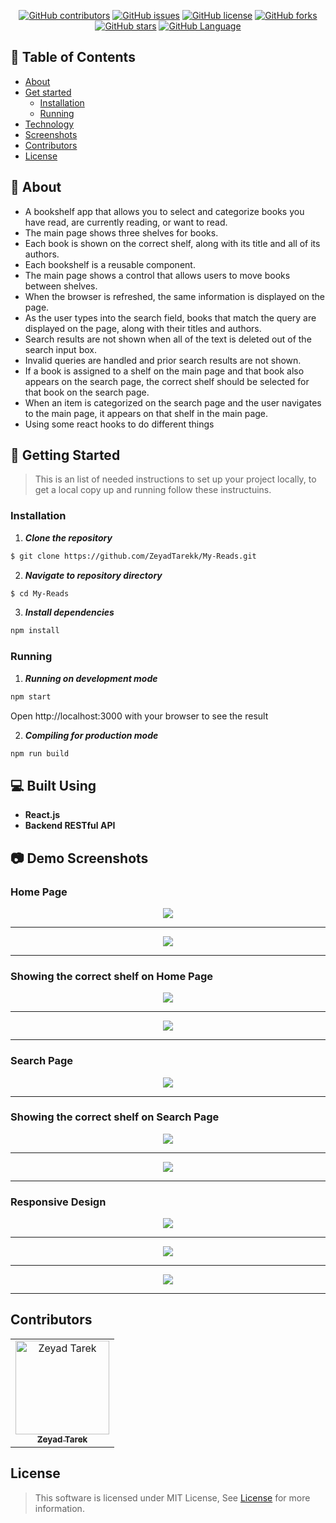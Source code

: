 <div align="center">

[![GitHub contributors](https://img.shields.io/github/contributors/ZeyadTarekk/My-Reads)](https://github.com/ZeyadTarekk/My-Reads/contributors)
[![GitHub issues](https://img.shields.io/github/issues/ZeyadTarekk/My-Reads)](https://github.com/ZeyadTarekk/My-Reads/issues)
[![GitHub license](https://img.shields.io/github/license/ZeyadTarekk/My-Reads)](https://github.com/ZeyadTarekk/My-Reads/blob/master/LICENSE)
[![GitHub forks](https://img.shields.io/github/forks/ZeyadTarekk/My-Reads)](https://github.com/ZeyadTarekk/My-Reads/network)
[![GitHub stars](https://img.shields.io/github/stars/ZeyadTarekk/My-Reads)](https://github.com/ZeyadTarekk/My-Reads/stargazers)
[![GitHub Language](https://img.shields.io/github/languages/top/ZeyadTarekk/My-Reads)](https://img.shields.io/github/languages/count/ZeyadTarekk/My-Reads)

</div>

## 📝 Table of Contents

- [About](#about)
- [Get started](#get-started)
  - [Installation](#Install)
  - [Running](#running)
- [Technology](#tech)
- [Screenshots](#Screenshots)
- [Contributors](#Contributors)
- [License](#license)

## 📙 About <a name = "about"></a>

- A bookshelf app that allows you to select and categorize books you have read, are currently reading, or want to read.
- The main page shows three shelves for books.
- Each book is shown on the correct shelf, along with its title and all of its authors.
- Each bookshelf is a reusable component.
- The main page shows a control that allows users to move books between shelves.
- When the browser is refreshed, the same information is displayed on the page.
- As the user types into the search field, books that match the query are displayed on the page, along with their titles and authors.
- Search results are not shown when all of the text is deleted out of the search input box.
- Invalid queries are handled and prior search results are not shown.
- If a book is assigned to a shelf on the main page and that book also appears on the search page, the correct shelf should be selected for that book on the search page.
- When an item is categorized on the search page and the user navigates to the main page, it appears on that shelf in the main page.
- Using some react hooks to do different things

## 🏁 Getting Started <a name = "get-started"></a>

> This is an list of needed instructions to set up your project locally, to get a local copy up and running follow these
> instructuins.

### Installation <a name = "Install"></a>

1. **_Clone the repository_**

```sh
$ git clone https://github.com/ZeyadTarekk/My-Reads.git
```

2. **_Navigate to repository directory_**

```sh
$ cd My-Reads
```

3. **_Install dependencies_**

```sh
npm install
```

### Running <a name = "running"></a>

1. **_Running on development mode_**

```sh
npm start
```

Open http://localhost:3000 with your browser to see the result

2. **_Compiling for production mode_**

```sh
npm run build
```

## 💻 Built Using <a name = "tech"></a>

- **React.js**
- **Backend RESTful API**

## 📷 Demo Screenshots <a name = "Screenshots"></a>

<div align="center">
<h3 align='left'>Home Page</h3>
   <img src="screenshots/s1.png">
   <hr>
   <img src="screenshots/s2.png">
   <hr>
<h3 align='left'>Showing the correct shelf  on Home Page</h3>
   <img  src="screenshots/s3.png"></a>
   <hr>
   <img  src="screenshots/s4.png"></a>
<hr>
<h3 align='left'>Search Page</h3>
<img src="screenshots/s5.png"></a>
<hr>
<h3 align='left'>Showing the correct shelf  on Search Page</h3>
<img src="screenshots/s6.png"></a>
<hr>
<img src="screenshots/s7.png"></a>
<hr>
<h3 align='left'>Responsive Design</h3>
<img src="screenshots/s8.png"></a>
<hr>
<img src="screenshots/s9.png"></a>
<hr>
<img src="screenshots/s10.png"></a>
<hr>
</div>

## Contributors <a name = "Contributors"></a>

<table>
  <tr>
    <td align="center">
    <a href="https://github.com/ZeyadTarekk" target="_black">
    <img src="https://avatars.githubusercontent.com/u/76125650?v=4" width="150px;" alt="Zeyad Tarek"/>
    <br />
    <sub><b>Zeyad Tarek</b></sub></a>

  </tr>
 </table>

## License <a name = "license"></a>

> This software is licensed under MIT License, See [License](https://github.com/ZeyadTarekk/My-Reads/blob/main/LICENSE) for more information.
